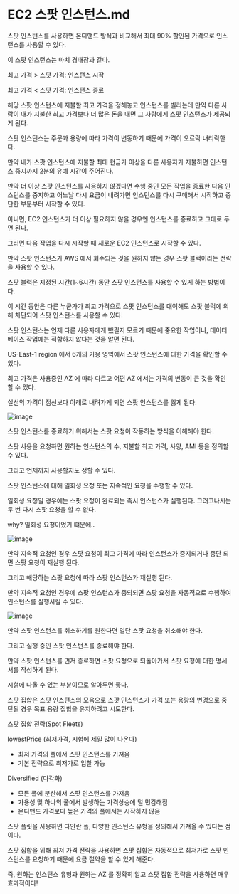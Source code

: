 # EC2 스팟 인스턴스.md

스팟 인스턴스를 사용하면 온디맨드 방식과 비교해서 최대 90% 할인된 가격으로 인스턴스를 사용할 수 있다.

이 스팟 인스턴스는 마치 경매장과 같다.

최고 가격 > 스팟 가격: 인스턴스 시작

최고 가격 < 스팟 가격: 인스턴스 종료

해당 스팟 인스턴스에 지불할 최고 가격을 정해놓고 인스턴스를 빌리는데 만약 다른 사람이 내가 지불한 최고 가격보다 더 많은 돈을 내면 그 사람에게 스팟 인스턴스가 제공되게 된다.

스팟 인스턴스는 주문과 용량에 따라 가격이 변동하기 때문에 가격이 오르락 내리락한다.

만약 내가 스팟 인스턴스에 지불할 최대 현금가 이상을 다른 사용자가 지불하면 인스턴스 중지까지 2분의 유예 시간이 주어진다.

만약 더 이상 스팟 인스턴스를 사용하지 않겠다면 수행 중인 모든 작업을 종료한 다음 인스턴스를 중지하고 어느날 다시 요금이 내려가면 인스턴스를 다시 구매해서 시작하고 중단한 부분부터 시작할 수 있다.

아니면, EC2 인스턴스가 더 이상 필요하지 않을 경우엔 인스턴스를 종료하고 그대로 두면 된다.

그러면 다음 작업을 다시 시작할 때 새로운 EC2 인스턴스로 시작할 수 있다.

만약 스팟 인스턴스가 AWS 에서 회수되는 것을 원하지 않는 경우 스팟 블럭이라는 전략을 사용할 수 있다.

스팟 블럭은 지정된 시간(1~6시간) 동안 스팟 인스턴스를 사용할 수 있게 하는 방법이다. 

이 시간 동안은 다른 누군가가 최고 가격으로 스팟 인스턴스를 대여해도 스팟 블럭에 의해 차단되어 스팟 인스턴스를 사용할 수 있다.

스팟 인스턴스는 언제 다른 사용자에게 뺐길지 모르기 때문에 중요한 작업이나, 데이터베이스 작업에는 적합하지 않다는 것을 알면 된다.

US-East-1 region 에서 6개의 가용 영역에서 스팟 인스턴스에 대한 가격을 확인할 수 있다. 

최고 가격은 사용중인 AZ 에 따라 다르고 어떤 AZ 에서는 가격의 변동이 큰 것을 확인할 수 있다.

실선의 가격이 점선보다 아래로 내려가게 되면 스팟 인스턴스를 잃게 된다. 

![image](https://user-images.githubusercontent.com/67403886/156385206-8ce4fb69-cb9f-449d-a67a-1b45fe6d5683.png)

스팟 인스턴스를 종료하기 위해서는 스팟 요청이 작동하는 방식을 이해해야 한다.

스팟 사용을 요청하면 원하는 인스턴스의 수, 지불할 최고 가격, 사양, AMI 등을 정의할 수 있다.

그리고 언제까지 사용할지도 정할 수 있다.

스팟 인스턴스에 대해 일회성 요청 또는 지속적인 요청을 수행할 수 있다.

일회성 요청일 경우에는 스팟 요청이 완료되는 즉시 인스턴스가 실행된다. 그러고나서는 두 번 다시 스팟 요청을 할 수 없다. 

why? 일회성 요청이었기 떄문에..

![image](https://user-images.githubusercontent.com/67403886/156386070-447e0f13-9d20-4a2b-bfe6-59ec95f7ef85.png)

만약 지속적 요청인 경우 스팟 요청이 최고 가격에 따라 인스턴스가 중지되거나 중단 되면 스팟 요청이 재실행 된다.

그리고 해당하는 스팟 요청에 따라 스팟 인스턴스가 재실행 된다.

만약 지속적 요청인 경우에 스팟 인스턴스가 중되되면 스팟 요청을 자동적으로 수행하여 인스턴스를 실행시킬 수 있다.

![image](https://user-images.githubusercontent.com/67403886/156387104-3daf96d1-92c0-4eab-8b66-b74b7ee05a6a.png)

만약 스팟 인스턴스를 취소하기를 원한다면 일단 스팟 요청을 취소해야 한다.

그리고 실행 중인 스팟 인스턴스를 종료해야 한다.

만약 스팟 인스턴스를 먼저 종료하면 스팟 요청으로 되돌아가서 스팟 요청에 대한 명세서를 작성하게 된다.

시험에 나올 수 있는 부분이므로 알아두면 좋다.

스팟 집합은 스팟 인스턴스의 모음으로 스팟 인스턴스가 가격 또는 용량의 변경으로 중단될 경우 목표 용량 집합을 유지하려고 시도한다.

스팟 집합 전략(Spot Fleets)

lowestPrice (최저가격, 시험에 제일 많이 나온다)
- 최저 가격의 풀에서 스팟 인스턴스를 가져옴
- 기본 전략으로 최저가로 입찰 가능

Diversified (다각화)
- 모든 풀에 분산해서 스팟 인스턴스를 가져옴
- 가용성 및 하나의 풀에서 발생하는 가격상승에 덜 민감해짐
- 온디맨드 가격보다 높은 가격의 풀에서는 시작하지 않음

스팟 플릿을 사용하면 다얀란 폴, 다양한 인스턴스 유형을 정의해서 가져올 수 있다는 점이다.

스팟 집합을 위해 최저 가격 전략을 사용하면 스팟 집합은 자동적으로 최저가로 스팟 인스턴스를 요청하기 때문에 요금 절약을 할 수 있게 해준다.

즉, 원하는 인스턴스 유형과 원하는 AZ 를 정확히 알고 스팟 집합 전략을 사용하면 매우 효과적이다!


